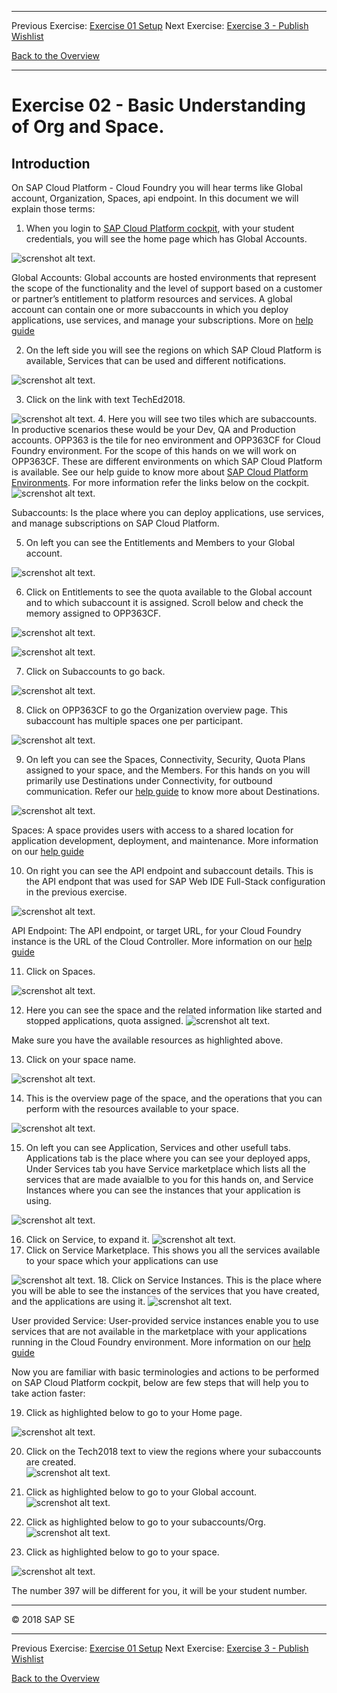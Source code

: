 - - - -
Previous Exercise: [Exercise 01 Setup](../Exercise-01-Setup) Next Exercise: [Exercise 3 - Publish Wishlist](../Exercise-03-Publish-Wishlist)

[Back to the Overview](../README.md)
- - - -

# Exercise 02 - Basic Understanding of Org and Space.

## Introduction 
On SAP Cloud Platform - Cloud Foundry you will hear terms like Global account, Organization, Spaces, api endpoint. In this document we will explain those terms: 


1.	When you login to [SAP Cloud Platform cockpit](https://account.eu1.hana.ondemand.com/cockpit#/home/allaccounts), with your student credentials, you will see the home page which has Global Accounts. 

![screnshot alt text](images/globalaccts.jpg).

Global Accounts: Global accounts are hosted environments that represent the scope of the functionality and the level of support based on a customer or partner’s entitlement to platform resources and services. 
A global account can contain one or more subaccounts in which you deploy applications, use services, and manage your subscriptions. More on [help guide](https://help.sap.com/viewer/e275296cbb1e4d5886fa38a2a2c78c06/Cloud/en-US/c165d95ee700407eb181770901caec94.html?q=global%20accounts) 


2.	On the left side you will see the regions on which SAP Cloud Platform is available, Services that can be used and different notifications.  

![screnshot alt text](images/lefttab.jpg).

3.	Click on the link with text TechEd2018. 

![screnshot alt text](images/tilewithteched.jpg).
4.	Here you will see two tiles which are subaccounts. In productive scenarios these would be your Dev, QA and Production accounts.  OPP363 is the tile for neo environment and OPP363CF for Cloud Foundry environment. For the scope of this hands on we will work on OPP363CF. These are different environments on which SAP Cloud Platform is available. See our help guide to know more about [SAP Cloud Platform Environments](https://help.sap.com/viewer/65de2977205c403bbc107264b8eccf4b/Cloud/en-US/ab512c3fbda248ab82c1c545bde19c78.html).  For more information refer the links below on the cockpit.
![screnshot alt text](images/subacct.jpg).

Subaccounts: Is the place where you can deploy applications, use services, and manage subscriptions on SAP Cloud Platform.

5.	On left you can see the Entitlements and Members to your Global account.

![screnshot alt text](images/entitlementsmemeber.jpg).

6.	Click on Entitlements to see the quota available to the Global account and to which subaccount it is assigned. Scroll below and check the memory assigned to OPP363CF.

![screnshot alt text](images/clcikentitlement1.jpg).

![screnshot alt text](images/autoscalingentitlement.jpg).

7.	Click on Subaccounts to go back.

![screnshot alt text](images/cforg.jpg).

8.	Click on OPP363CF to go the Organization overview page. This subaccount has multiple spaces one per participant.

![screnshot alt text](images/orgdetail.jpg).

9.	On left you can see the Spaces, Connectivity, Security, Quota Plans assigned to your space, and the Members. For this hands on you will primarily use Destinations under Connectivity, for outbound communication. Refer our [help guide](https://help.sap.com/viewer/cca91383641e40ffbe03bdc78f00f681/Cloud/en-US/7e306250e08340f89d6c103e28840f30.html) to know more about Destinations. 

![screnshot alt text](images/securityandquota.jpg).

Spaces: A space provides users with access to a shared location for application development, deployment, and maintenance.  More information on our [help guide](https://help.sap.com/viewer/e275296cbb1e4d5886fa38a2a2c78c06/Cloud/en-US/8426b2c65ebe4b1fa3ad9e1e571a2f28.html) 

10.	On right you can see the API endpoint and subaccount details. This is the API endpont that was used for SAP Web IDE Full-Stack  configuration in the previous exercise. 


![screnshot alt text](images/subacctdetail.jpg).


API Endpoint: The API endpoint, or target URL, for your Cloud Foundry instance is the URL of the Cloud Controller. More information on our [help guide](https://help.sap.com/viewer/65de2977205c403bbc107264b8eccf4b/Cloud/en-US/350356d1dc314d3199dca15bd2ab9b0e.html)

11.	Click on Spaces. 

![screnshot alt text](images/spaces.jpg).


12.	Here you can see the space and the related information like started and stopped applications, quota assigned.
![screnshot alt text](images/checkquota.jpg).

Make sure you have the available resources as highlighted above. 

13.	Click on your space name.  


![screnshot alt text](images/clcikspace.jpg).

14.	This is the overview page of the space, and the operations that you can perform with the resources available to your space. 

![screnshot alt text](images/resourcesoverview.jpg).

15.	On left you can see Application, Services and other usefull tabs. Applications tab is the place where you can see your deployed apps, Under Services tab you have Service marketplace which lists all the services that are made avaialble to you for this hands on, and Service Instances where you can see the instances that your application is using. 

![screnshot alt text](images/securitygroups.jpg).

16.	Click on Service, to expand it. 
![screnshot alt text](images/clcickservices.jpg).
17.	Click on Service Marketplace. This shows you all the services available to your space which your applications can use 

![screnshot alt text](images/servicemarketplace.jpg).
18.	Click on Service Instances. This is the place where you will be able to see the instances of the services that you have created, and the applications are using it. 
![screnshot alt text](images/serviceinstance.jpg).

User provided Service: User-provided service instances enable you to use services that are not available in the marketplace with your applications running in the Cloud Foundry environment. More information on our [help guide](https://help.sap.com/viewer/65de2977205c403bbc107264b8eccf4b/Cloud/en-US/a44355e200b44b968d98ddaa42f07c3a.html?q=User-Provided%20Services) 

Now you are familiar with basic terminologies and actions to be performed on SAP Cloud Platform cockpit, below are few steps that will help you to take action faster: 

19.	Click as highlighted below to go to your Home page. 

![screnshot alt text](images/home1.jpg).

20.	Click on the Tech2018 text to view the regions where your subaccounts are created.  
![screnshot alt text](images/allregion.jpg).

21.	Click as highlighted below to go to your Global account.  
![screnshot alt text](images/tech2018globalacct1.jpg).

22.	Click as highlighted below to go to your subaccounts/Org.  
![screnshot alt text](images/opp363subacct1.jpg).

23.	Click as highlighted below to go to your space.  

![screnshot alt text](images/opp363space1.jpg).

The number 397 will be different for you, it will be your student number.

- - - -
© 2018 SAP SE
- - - -
Previous Exercise: [Exercise 01 Setup](../Exercise-01-Setup) Next Exercise: [Exercise 3 - Publish Wishlist](../Exercise-03-Publish-Wishlist)

[Back to the Overview](../README.md)
